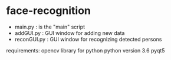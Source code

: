 # face-recognition 

- main.py              : is the "main" script 
- addGUI.py            : GUI window for adding new data
- reconGUI.py          : GUI window for recognizing detected persons

requirements: 
    opencv library for python
    python version 3.6
    pyqt5 
